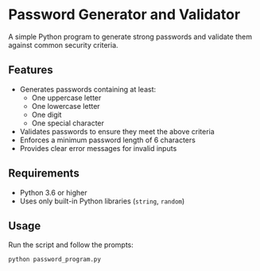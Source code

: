 # Password Generator and Validator

A simple Python program to generate strong passwords and validate them against common security criteria.

## Features

- Generates passwords containing at least:
  - One uppercase letter
  - One lowercase letter
  - One digit
  - One special character
- Validates passwords to ensure they meet the above criteria
- Enforces a minimum password length of 6 characters
- Provides clear error messages for invalid inputs

## Requirements

- Python 3.6 or higher
- Uses only built-in Python libraries (`string`, `random`)

## Usage

Run the script and follow the prompts:

```bash
python password_program.py
